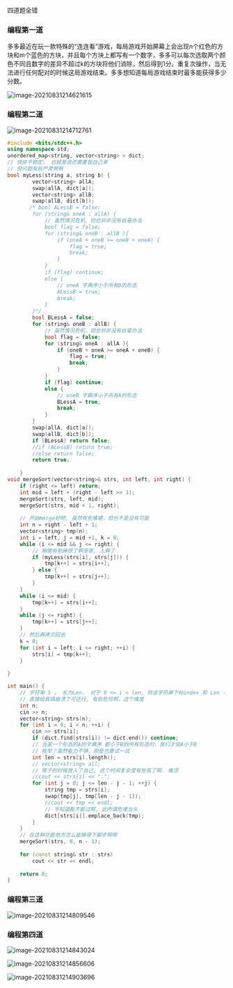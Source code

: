 四道题全错

### 编程第一道

多多最近在玩一款特殊的“连连看”游戏，每局游戏开始屏幕上会出现n个红色的方块和m个蓝色的方块，并且每个方块上都写有一个数字，多多可以每次选取两个颜色不同且数字的差异不超过k的方块将他们消除，然后得到1分。重复次操作，当无法进行任何配对的时候这局游戏结束。多多想知道每局游戏结束时最多能获得多少分数。



![image-20210831214621615](C:\Users\55018\AppData\Roaming\Typora\typora-user-images\image-20210831214621615.png)

### 编程第二道

![image-20210831214712761](C:\Users\55018\AppData\Roaming\Typora\typora-user-images\image-20210831214712761.png)

```c++
#include <bits/stdc++.h>
using namespace std;
unordered_map<string, vector<string> > dict;
// 快排不稳定， 也就是说还需要我自己来   
// 但问题有些严肃啊啊
bool myLess(string a, string b) {
        vector<string> allA;
        swap(allA, dict[a]);
        vector<string> allB;
        swap(allB, dict[b]);
       /* bool ALessB = false;
        for (string& oneA : allA) {
            // 虽然情况危机，但也并非没有丝毫办法
            bool flag = false;
            for (string& oneB : allB ){
                if (oneA + oneB >= oneB + oneA) {
                    flag = true;
                    break;
                }
            }
            if (flag) continue;
            else {
                // oneA 字典序小于所有B的形态
                ALessB = true;
                break;
            }            
        }*/
        bool BLessA = false;
        for (string& oneB : allB) {
            // 虽然情况危机，但也并非没有丝毫办法
            bool flag = false;
            for (string& oneA : allA ){
                if (oneB + oneA >= oneA + oneB) {
                    flag = true;
                    break;
                }
            }
            if (flag) continue;
            else {
                // oneB 字典序小于所有A的形态
                BLessA = true;
                break;
            }            
        }
        swap(allA, dict[a]);      
        swap(allB, dict[b]);
        if (BLessA) return false;
        //if (ALessB) return true;
        //else return false;
        return true;
        
    }
void mergeSort(vector<string>& strs, int left, int right) {
    if (right <= left) return;
    int mid = left + (right - left >> 1);
    mergeSort(strs, left, mid);
    mergeSort(strs, mid + 1, right);
    
    // 开始merge好吧, 虽然有些难堪，但也不是没有可能
    int n = right - left + 1;
    vector<string> tmp(n);
    int i = left, j = mid +1, k = 0;
    while (i <= mid && j <= right) {
        // 稍微有些麻烦了啊哥哥, 人麻了
        if (myLess(strs[i], strs[j])) {
            tmp[k++] = strs[i++];
        } else {
            tmp[k++] = strs[j++];
        }
    }
    while (i <= mid) {
        tmp[k++] = strs[i++];
    }
    while (j <= right) {
        tmp[k++] = strs[j++];
    }
    // 然后再拷贝回去
    k = 0;
    for (int i = left; i <= right; ++i) {
        strs[i] = tmp[k++];
    }
    
}

int main() {
    // 字符串 S ， 长为Len， 对于 0 <= i < len, 则该字符串下标index 和 Len - index - 1 位置字符可以交换
    // 直接给我搞崩溃了可还行, 有些危险啊，这个难度
    int n;
    cin >> n;  
    vector<string> strs(n);
    for (int i = 0; i < n; ++i) {
        cin >> strs[i];
        if (dict.find(strs[i]) != dict.end()) continue; 
        // 当某一个形态的A的字典序 都小于B的所有形态时，我们才说A小于B
        // 枚举？虽然能力不够，但是也要试一试
        int len = strs[i].length();
        // vector<string> all;        
        // 等于的时候放入了自己, 这个时间复杂度有些高了啊. 难顶
        //cout << strs[i] << ":";
        for (int j = 0; j <= len - j - 1; ++j) {
            string tmp = strs[i];           
            swap(tmp[j], tmp[len - j - 1]);
            //cout << tmp << endl;
            // 不知道能不能过啊, 此所谓危难当头
            dict[strs[i]].emplace_back(tmp);
        }      
    }
    // 在这种功能地方怎么能够停下脚步啊啊 
    mergeSort(strs, 0, n - 1);
    
    for (const string& str : strs)
        cout << str << endl;
    
    return 0;
}

```

### 编程第三道

![image-20210831214809546](C:\Users\55018\AppData\Roaming\Typora\typora-user-images\image-20210831214809546.png)

### 编程第四道

![image-20210831214843024](C:\Users\55018\AppData\Roaming\Typora\typora-user-images\image-20210831214843024.png)

![image-20210831214856606](C:\Users\55018\AppData\Roaming\Typora\typora-user-images\image-20210831214856606.png)

![image-20210831214903696](C:\Users\55018\AppData\Roaming\Typora\typora-user-images\image-20210831214903696.png)